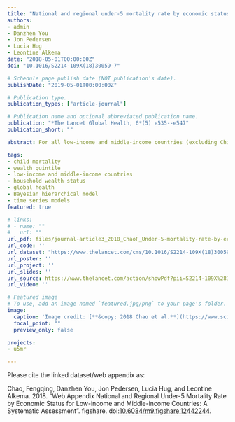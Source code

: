 ```yaml
---
title: "National and regional under-5 mortality rate by economic status for low-income and middle-income countries: a systematic assessment"
authors:
- admin
- Danzhen You
- Jon Pedersen
- Lucia Hug
- Leontine Alkema
date: "2018-05-01T00:00:00Z"
doi: "10.1016/S2214-109X(18)30059-7"

# Schedule page publish date (NOT publication's date).
publishDate: "2019-05-01T00:00:00Z"

# Publication type.
publication_types: ["article-journal"]

# Publication name and optional abbreviated publication name.
publication: "*The Lancet Global Health, 6*(5) e535--e547"
publication_short: ""

abstract: For all low-income and middle-income countries (excluding China) combined, the absolute disparities in under-5 mortality rate between the poorest and richest households have narrowed significantly since 1990, whereas the relative differences have remained stable. To further narrow the rich-and-poor gap in under-5 mortality rate on the relative scale, targeted interventions that focus on the poorest populations are needed.

tags:
- child mortality
- wealth quintile
- low-income and middle-income countries
- household wealth status
- global health
- Bayesian hierarchical model
- time series models
featured: true

# links:
# - name: ""
#   url: ""
url_pdf: files/journal-article3_2018_ChaoF_Under-5-mortality-rate-by-economic-status-for-low-income-and-middle-income-countries.pdf
url_code: ''
url_dataset: "https://www.thelancet.com/cms/10.1016/S2214-109X(18)30059-7/attachment/32b25f53-b21b-4cf0-9e99-7da1cf01c728/mmc1.pdf"
url_poster: ''
url_project: ''
url_slides: ''
url_source: https://www.thelancet.com/action/showPdf?pii=S2214-109X%2818%2930059-7
url_video: ''

# Featured image
# To use, add an image named `featured.jpg/png` to your page's folder. 
image:
  caption: 'Image credit: [**&copy; 2018 Chao et al.**](https://www.sciencedirect.com/science/article/pii/S2214109X18300597)'
  focal_point: ""
  preview_only: false

projects:
- u5mr

---
```

<div data-badge-details="right" data-badge-type="medium-donut" data-doi="10.1016/S2214-109X(18)30059-7" data-hide-no-mentions="true" class="altmetric-embed"></div>

Please cite the linked dataset/web appendix as:

Chao, Fengqing, Danzhen You, Jon Pedersen, Lucia Hug, and Leontine Alkema. 2018. “Web Appendix National and Regional Under-5 Mortality Rate by Economic Status for Low-income and Middle-income Countries: A Systematic Assessment”. figshare. doi:[10.6084/m9.figshare.12442244](https://doi.org/10.6084/m9.figshare.12442244).
